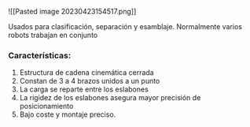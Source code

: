 ![[Pasted image 20230423154517.png]]

Usados para clasificación, separación y esamblaje. Normalmente varios robots trabajan en conjunto

### Características:
1. Estructura de cadena cinemática cerrada
2. Constan de 3 a 4 brazos unidos a un punto
3. La carga se reparte entre los eslabones
4. La rigidez de los eslabones asegura mayor precisión de posicionamiento
5. Bajo coste y montaje preciso.